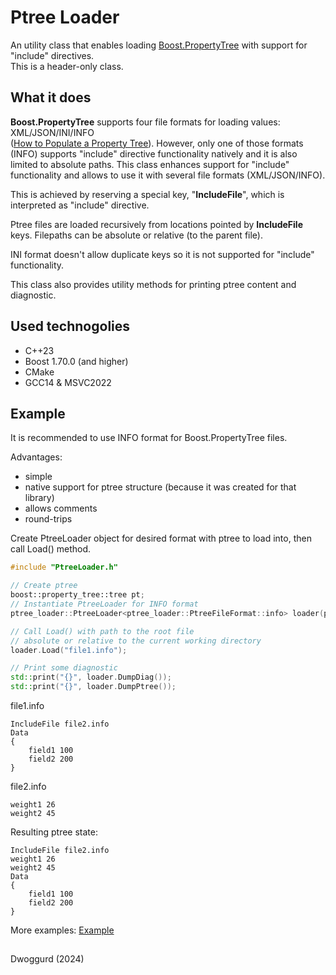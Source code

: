 # Ptree Loader
An utility class that enables loading [Boost.PropertyTree](https://www.boost.org/doc/libs/1_85_0/doc/html/property_tree.html) with support for "include" directives.  
This is a header-only class.

## What it does
__Boost.PropertyTree__ supports four file formats for loading values: XML/JSON/INI/INFO  
([How to Populate a Property Tree](https://www.boost.org/doc/libs/1_85_0/doc/html/property_tree/parsers.html)).
However, only one of those formats (INFO) supports "include" directive functionality natively and it is also limited to absolute paths.
This class enhances support for "include" functionality and allows to use it with several file formats (XML/JSON/INFO).

This is achieved by reserving a special key, "__IncludeFile__", which is interpreted as "include" directive.

Ptree files are loaded recursively from locations pointed by __IncludeFile__ keys.
Filepaths can be absolute or relative (to the parent file).

INI format doesn't allow duplicate keys so it is not supported for "include" functionality.

This class also provides utility methods for printing ptree content and diagnostic.


## Used technogolies
- C++23
- Boost 1.70.0 (and higher)
- CMake
- GCC14 & MSVC2022

## Example
It is recommended to use INFO format for Boost.PropertyTree files.

Advantages:
- simple
- native support for ptree structure (because it was created for that library)
- allows comments
- round-trips

Create PtreeLoader object for desired format with ptree to load into, then call Load() method.
```cpp
#include "PtreeLoader.h"

// Create ptree
boost::property_tree::tree pt;
// Instantiate PtreeLoader for INFO format
ptree_loader::PtreeLoader<ptree_loader::PtreeFileFormat::info> loader(pt);

// Call Load() with path to the root file
// absolute or relative to the current working directory
loader.Load("file1.info");

// Print some diagnostic
std::print("{}", loader.DumpDiag());
std::print("{}", loader.DumpPtree());
```

file1.info
```
IncludeFile file2.info
Data
{
    field1 100
    field2 200
}
```
file2.info
```
weight1 26
weight2 45
```
Resulting ptree state:
```
IncludeFile file2.info
weight1 26
weight2 45
Data
{
    field1 100
    field2 200
}
```

More examples: [Example](PtreeLoader/Example)

##
Dwoggurd (2024)
